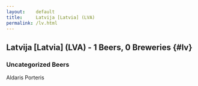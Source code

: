 ```yaml
---
layout:    default
title:     Latvija [Latvia] (LVA)
permalink: /lv.html
---
```


## Latvija [Latvia] (LVA) - 1 Beers, 0 Breweries {#lv}



### Uncategorized Beers

Aldaris Porteris  



 
